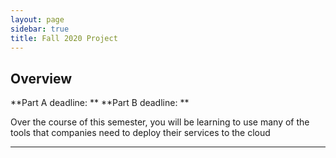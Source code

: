 ```yaml
---
layout: page
sidebar: true
title: Fall 2020 Project
---
```


<style>
.container .row img {
  max-width: 100%;
}
</style>

## Overview

**Part A deadline: **
**Part B deadline: **

Over the course of this semester, you will be learning to use many of the tools that companies need to deploy their services to the cloud

---
